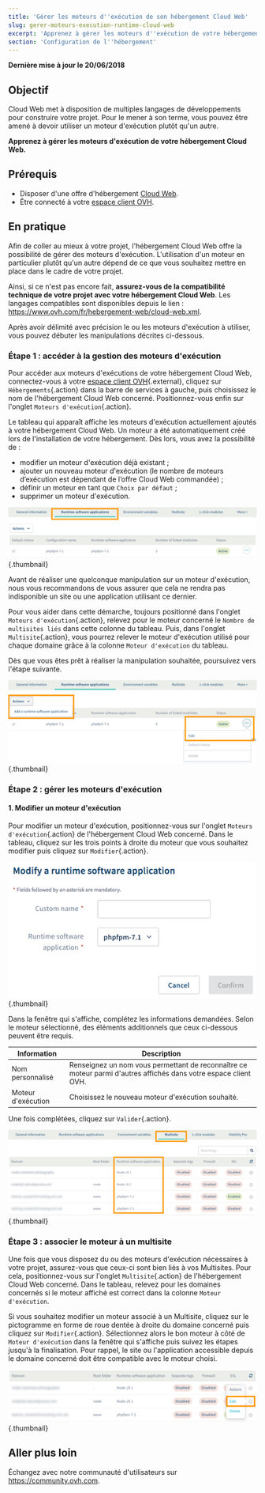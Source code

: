 ```yaml
---
title: 'Gérer les moteurs d''exécution de son hébergement Cloud Web'
slug: gerer-moteurs-execution-runtime-cloud-web
excerpt: 'Apprenez à gérer les moteurs d''exécution de votre hébergement Cloud Web'
section: 'Configuration de l''hébergement'
---
```


**Dernière mise à jour le 20/06/2018**

## Objectif

Cloud Web met à disposition de multiples langages de développements pour construire votre projet. Pour le mener à son terme, vous pouvez être amené à devoir utiliser un moteur d'exécution plutôt qu'un autre. 

**Apprenez à gérer les moteurs d'exécution de votre hébergement Cloud Web.**

## Prérequis

- Disposer d'une offre d'hébergement [Cloud Web](https://www.ovh.com/fr/hebergement-web/cloud-web.xml).
- Être connecté à votre [espace client OVH](https://www.ovh.com/auth/?action=gotomanager).

## En pratique

Afin de coller au mieux à votre projet, l'hébergement Cloud Web offre la possibilité de gérer des moteurs d'exécution. L'utilisation d'un moteur en particulier plutôt qu'un autre dépend de ce que vous souhaitez mettre en place dans le cadre de votre projet. 

Ainsi, si ce n'est pas encore fait, **assurez-vous de la compatibilité technique de votre projet avec votre hébergement Cloud Web**. Les langages compatibles sont disponibles depuis le lien : <https://www.ovh.com/fr/hebergement-web/cloud-web.xml>. 

Après avoir délimité avec précision le ou les moteurs d'exécution à utiliser, vous pouvez débuter les manipulations décrites ci-dessous.

### Étape 1 : accéder à la gestion des moteurs d'exécution

Pour accéder aux moteurs d'exécutions de votre hébergement Cloud Web, connectez-vous à votre [espace client OVH](https://www.ovh.com/auth/?action=gotomanager){.external}, cliquez sur `Hébergements`{.action} dans la barre de services à gauche, puis choisissez le nom de l'hébergement Cloud Web concerné. Positionnez-vous enfin sur l'onglet `Moteurs d'exécution`{.action}.

Le tableau qui apparaît affiche les moteurs d'exécution actuellement ajoutés à votre hébergement Cloud Web. Un moteur a été automatiquement créé lors de l'installation de votre hébergement. Dès lors, vous avez la possibilité de :

- modifier un moteur d'exécution déjà existant ;
- ajouter un nouveau moteur d'exécution (le nombre de moteurs d’exécution est dépendant de l’offre Cloud Web commandée) ;
- définir un moteur en tant que `Choix par défaut` ;
- supprimer un moteur d'exécution.

![cloudweb](images/cloud-web-runtime-step1.png){.thumbnail}

Avant de réaliser une quelconque manipulation sur un moteur d'exécution, nous vous recommandons de vous assurer que cela ne rendra pas indisponible un site ou une application utilisant ce dernier. 

Pour vous aider dans cette démarche, toujours positionné dans l'onglet `Moteurs d'exécution`{.action}, relevez pour le moteur concerné le `Nombre de multisites liés` dans cette colonne du tableau. Puis, dans l'onglet `Multisite`{.action}, vous pourrez relever le moteur d'exécution utilisé pour chaque domaine grâce à la colonne `Moteur d'exécution` du tableau.

Dès que vous êtes prêt à réaliser la manipulation souhaitée, poursuivez vers l'étape suivante.

![cloudweb](images/cloud-web-runtime-step2.png){.thumbnail}

### Étape 2 : gérer les moteurs d'exécution

#### 1. Modifier un moteur d'exécution

Pour modifier un moteur d'exécution, positionnez-vous sur l'onglet `Moteurs d'exécution`{.action} de l'hébergement Cloud Web concerné. Dans le tableau, cliquez sur les trois points à droite du moteur que vous souhaitez modifier puis cliquez sur `Modifier`{.action}. 

![cloudweb](images/cloud-web-runtime-step3.png){.thumbnail}

Dans la fenêtre qui s'affiche, complétez les informations demandées. Selon le moteur sélectionné, des éléments additionnels que ceux ci-dessous peuvent être requis.

|Information|Description| 
|---|---| 
|Nom personnalisé|Renseignez un nom vous permettant de reconnaître ce moteur parmi d'autres affichés dans votre espace client OVH.|  
|Moteur d'exécution|Choisissez le nouveau moteur d'exécution souhaité.|  

Une fois complétées, cliquez sur `Valider`{.action}.

![cloudweb](images/cloud-web-runtime-step4.png){.thumbnail}

### Étape 3 : associer le moteur à un multisite

Une fois que vous disposez du ou des moteurs d'exécution nécessaires à votre projet, assurez-vous que ceux-ci sont bien liés à vos Multisites. Pour cela, positionnez-vous sur l'onglet `Multisite`{.action} de l'hébergement Cloud Web concerné. Dans le tableau, relevez pour les domaines concernés si le moteur affiché est correct dans la colonne `Moteur d'exécution`.

Si vous souhaitez modifier un moteur associé à un Multisite, cliquez sur le pictogramme en forme de roue dentée à droite du domaine concerné puis cliquez sur `Modifier`{.action}. Sélectionnez alors le bon moteur à côté de `Moteur d'exécution` dans la fenêtre qui s'affiche puis suivez les étapes jusqu'à la finalisation. Pour rappel, le site ou l'application accessible depuis le domaine concerné doit être compatible avec le moteur choisi. 

![cloudweb](images/cloud-web-runtime-step5.png){.thumbnail}

## Aller plus loin

Échangez avec notre communauté d'utilisateurs sur <https://community.ovh.com>.